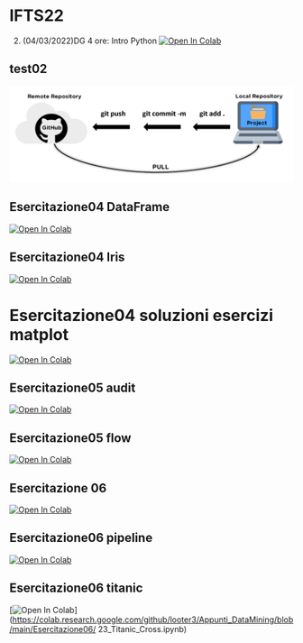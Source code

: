 # IFTS22

2. (04/03/2022)DG 4 ore: Intro Python [![Open In Colab](https://colab.research.google.com/assets/colab-badge.svg)](https://colab.research.google.com/github/Frenz86/IFTS22/blob/main/Esercitazione02/011_intro.ipynb)

## test02
![alt text](img/git_flow.jpg "Optional title")

## Esercitazione04 DataFrame
[![Open In Colab](https://colab.research.google.com/assets/colab-badge.svg)](https://colab.research.google.com/github/looter3/Appunti_DataMining/blob/main/Esercitazione04/16_Dataframe_tipsbig.ipynb)

## Esercitazione04 Iris
[![Open In Colab](https://colab.research.google.com/assets/colab-badge.svg)](https://colab.research.google.com/github/looter3/Appunti_DataMining/blob/main/Esercitazione04/18_Iris.ipynb)

# Esercitazione04 soluzioni esercizi matplot
[![Open In Colab](https://colab.research.google.com/assets/colab-badge.svg)](https://colab.research.google.com/github/looter3/Appunti_DataMining/blob/main/Esercitazione04/Soluz_esercizi_matplot.ipynb)

## Esercitazione05 audit
[![Open In Colab](https://colab.research.google.com/assets/colab-badge.svg)](https://colab.research.google.com/github/looter3/Appunti_DataMining/blob/main/Esercitazione05/Audit_classification_easy.ipynb)

## Esercitazione05 flow
[![Open In Colab](https://colab.research.google.com/assets/colab-badge.svg)](https://colab.research.google.com/github/looter3/Appunti_DataMining/blob/main/Esercitazione05/Flow_classificazione.pptx)

## Esercitazione 06
[![Open In Colab](https://colab.research.google.com/assets/colab-badge.svg)](https://colab.research.google.com/github/looter3/Appunti_DataMining/blob/main/Esercitazione06//1_Sonar.ipynb)

## Esercitazione06 pipeline
[![Open In Colab](https://colab.research.google.com/assets/colab-badge.svg)](https://colab.research.google.com/github/looter3/Appunti_DataMining/blob/main/Esercitazione06//22_Intro_Pipeline.ipynb)

## Esercitazione06 titanic
[![Open In Colab](https://colab.research.google.com/assets/colab-badge.svg)](https://colab.research.google.com/github/looter3/Appunti_DataMining/blob/main/Esercitazione06/
23_Titanic_Cross.ipynb)
